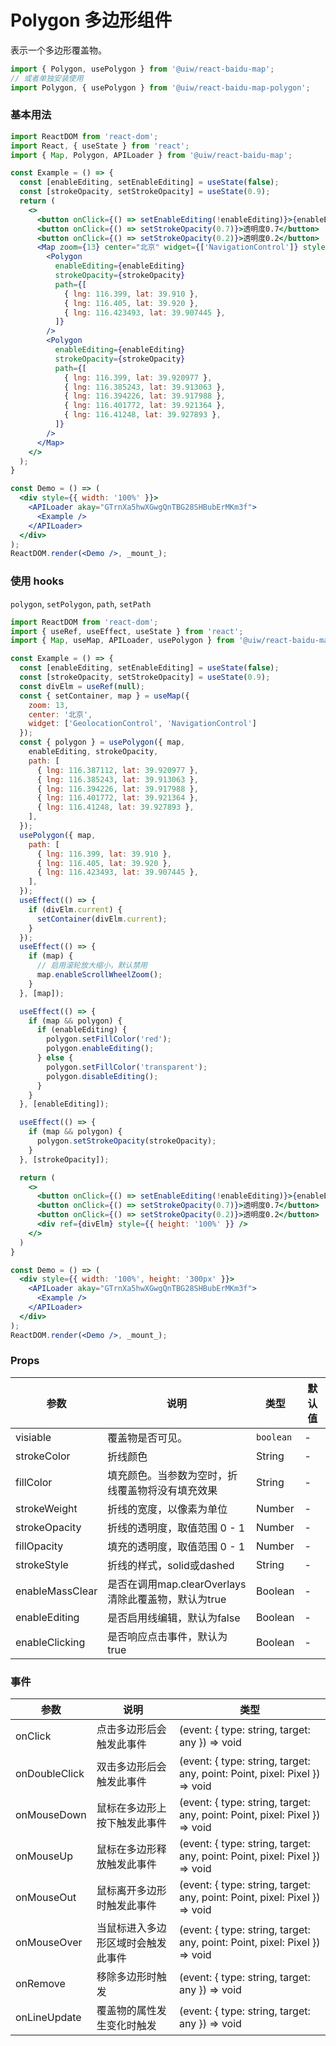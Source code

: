 Polygon 多边形组件
===

表示一个多边形覆盖物。

```jsx
import { Polygon, usePolygon } from '@uiw/react-baidu-map';
// 或者单独安装使用
import Polygon, { usePolygon } from '@uiw/react-baidu-map-polygon';
```

### 基本用法

<!--rehype:bgWhite=true&codeSandbox=true&codePen=true-->
```jsx
import ReactDOM from 'react-dom';
import React, { useState } from 'react';
import { Map, Polygon, APILoader } from '@uiw/react-baidu-map';

const Example = () => {
  const [enableEditing, setEnableEditing] = useState(false);
  const [strokeOpacity, setStrokeOpacity] = useState(0.9);
  return (
    <>
      <button onClick={() => setEnableEditing(!enableEditing)}>{enableEditing ? '取消编辑' : '编辑'}</button>
      <button onClick={() => setStrokeOpacity(0.7)}>透明度0.7</button>
      <button onClick={() => setStrokeOpacity(0.2)}>透明度0.2</button>
      <Map zoom={13} center="北京" widget={['NavigationControl']} style={{ height: 350 }}>
        <Polygon
          enableEditing={enableEditing}
          strokeOpacity={strokeOpacity}
          path={[
            { lng: 116.399, lat: 39.910 },
            { lng: 116.405, lat: 39.920 },
            { lng: 116.423493, lat: 39.907445 },
          ]}
        />
        <Polygon
          enableEditing={enableEditing}
          strokeOpacity={strokeOpacity}
          path={[
            { lng: 116.399, lat: 39.920977 },
            { lng: 116.385243, lat: 39.913063 },
            { lng: 116.394226, lat: 39.917988 },
            { lng: 116.401772, lat: 39.921364 },
            { lng: 116.41248, lat: 39.927893 },
          ]}
        />
      </Map>
    </>
  );
}

const Demo = () => (
  <div style={{ width: '100%' }}>
    <APILoader akay="GTrnXa5hwXGwgQnTBG28SHBubErMKm3f">
      <Example />
    </APILoader>
  </div>
);
ReactDOM.render(<Demo />, _mount_);
```

### 使用 hooks

`polygon`, `setPolygon`, `path`, `setPath`

<!--rehype:bgWhite=true&codeSandbox=true&codePen=true-->
```jsx
import ReactDOM from 'react-dom';
import { useRef, useEffect, useState } from 'react';
import { Map, useMap, APILoader, usePolygon } from '@uiw/react-baidu-map';

const Example = () => {
  const [enableEditing, setEnableEditing] = useState(false);
  const [strokeOpacity, setStrokeOpacity] = useState(0.9);
  const divElm = useRef(null);
  const { setContainer, map } = useMap({
    zoom: 13,
    center: '北京',
    widget: ['GeolocationControl', 'NavigationControl']
  });
  const { polygon } = usePolygon({ map,
    enableEditing, strokeOpacity,
    path: [
      { lng: 116.387112, lat: 39.920977 },
      { lng: 116.385243, lat: 39.913063 },
      { lng: 116.394226, lat: 39.917988 },
      { lng: 116.401772, lat: 39.921364 },
      { lng: 116.41248, lat: 39.927893 },
    ],
  });
  usePolygon({ map,
    path: [
      { lng: 116.399, lat: 39.910 },
      { lng: 116.405, lat: 39.920 },
      { lng: 116.423493, lat: 39.907445 },
    ],
  });
  useEffect(() => {
    if (divElm.current) {
      setContainer(divElm.current);
    }
  });
  useEffect(() => {
    if (map) {
      // 启用滚轮放大缩小，默认禁用
      map.enableScrollWheelZoom();
    }
  }, [map]);

  useEffect(() => {
    if (map && polygon) {
      if (enableEditing) {
        polygon.setFillColor('red');
        polygon.enableEditing();
      } else {
        polygon.setFillColor('transparent');
        polygon.disableEditing();
      }
    }
  }, [enableEditing]);

  useEffect(() => {
    if (map && polygon) {
      polygon.setStrokeOpacity(strokeOpacity);
    }
  }, [strokeOpacity]);

  return (
    <>
      <button onClick={() => setEnableEditing(!enableEditing)}>{enableEditing ? '取消编辑' : '编辑'}</button>
      <button onClick={() => setStrokeOpacity(0.7)}>透明度0.7</button>
      <button onClick={() => setStrokeOpacity(0.2)}>透明度0.2</button>
      <div ref={divElm} style={{ height: '100%' }} />
    </>
  )
}

const Demo = () => (
  <div style={{ width: '100%', height: '300px' }}>
    <APILoader akay="GTrnXa5hwXGwgQnTBG28SHBubErMKm3f">
      <Example />
    </APILoader>
  </div>
);
ReactDOM.render(<Demo />, _mount_);
```

### Props

| 参数 | 说明 | 类型 | 默认值 |
| ----- | ----- | ----- | ----- |
| visiable | 覆盖物是否可见。 | `boolean` | - |
| strokeColor |  折线颜色 | String | - |
| fillColor |  填充颜色。当参数为空时，折线覆盖物将没有填充效果 | String | - |
| strokeWeight |  折线的宽度，以像素为单位 | Number | - |
| strokeOpacity |  折线的透明度，取值范围 0 - 1 | Number | - |
| fillOpacity |  填充的透明度，取值范围 0 - 1 | Number | - |
| strokeStyle |  折线的样式，solid或dashed | String | - |
| enableMassClear |  是否在调用map.clearOverlays清除此覆盖物，默认为true | Boolean | - |
| enableEditing |  是否启用线编辑，默认为false | Boolean | - |
| enableClicking |  是否响应点击事件，默认为true | Boolean | - |

### 事件

| 参数 | 说明 | 类型 |
| ----- | ----- | ----- |
| onClick | 点击多边形后会触发此事件 | (event: { type: string, target: any }) => void |
| onDoubleClick | 双击多边形后会触发此事件 | (event: { type: string, target: any, point: Point, pixel: Pixel }) => void |
| onMouseDown | 鼠标在多边形上按下触发此事件 | (event: { type: string, target: any, point: Point, pixel: Pixel }) => void |
| onMouseUp | 鼠标在多边形释放触发此事件 | (event: { type: string, target: any, point: Point, pixel: Pixel }) => void |
| onMouseOut | 鼠标离开多边形时触发此事件 | (event: { type: string, target: any, point: Point, pixel: Pixel }) => void |
| onMouseOver | 当鼠标进入多边形区域时会触发此事件 | (event: { type: string, target: any, point: Point, pixel: Pixel }) => void |
| onRemove | 移除多边形时触发 | (event: { type: string, target: any }) => void |
| onLineUpdate | 覆盖物的属性发生变化时触发 | (event: { type: string, target: any }) => void |
